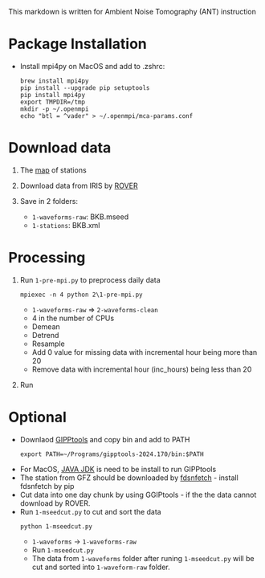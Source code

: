This markdown is written for Ambient Noise Tomography (ANT) instruction

#  **Package Installation**

- Install mpi4py on MacOS and add to .zshrc:
    ```
    brew install mpi4py
    pip install --upgrade pip setuptools
    pip install mpi4py
    export TMPDIR=/tmp
    mkdir -p ~/.openmpi
    echo "btl = ^vader" > ~/.openmpi/mca-params.conf
    ```

# Download data

1. The [map](https://ds.iris.edu/gmap/#network=*&maxlat=-35.8617&maxlon=-70.3422&minlat=-36.2&minlon=-70.6966&datacenter=IRISDMC&drawingmode=box&planet=earth) of stations
1. Download data from IRIS by [ROVER](https://earthscope.github.io/rover/)

1. Save in 2 folders:
    - ```1-waveforms-raw```: BKB.mseed
    - ```1-stations```: BKB.xml

# Processing



1. Run ```1-pre-mpi.py``` to preprocess daily data
    ```
    mpiexec -n 4 python 2\1-pre-mpi.py
    ```
    - ```1-waveforms-raw``` => ```2-waveforms-clean```
    - 4 in the number of CPUs
    - Demean
    - Detrend
    - Resample
    - Add 0 value for missing data with incremental hour being more than 20
    - Remove data with incremental hour (inc_hours) being less than 20

1. Run 




# Optional
- Downlaod [GIPPtools](https://www.gfz-potsdam.de/en/section/geophysical-imaging/infrastructure/geophysical-instrument-pool-potsdam-gipp/software/gipptools) and copy bin and add to PATH
    ```
    export PATH=~/Programs/gipptools-2024.170/bin:$PATH
    ```
- For MacOS, [JAVA JDK](https://www.oracle.com/java/technologies/downloads/#jdk22-mac) is need to be install to run GIPPtools
- The station from GFZ should be downloaded by [fdsnfetch](https://geofon.gfz-potsdam.de/software/fdsnws_fetch/) - install fdsnfetch by pip
- Cut data into one day chunk by using GGIPtools - if the the data cannot download by ROVER.
- Run ```1-mseedcut.py``` to cut and sort the data
    ```
    python 1-mseedcut.py
    ```
    - ```1-waveforms``` → ```1-waveforms-raw```
    - Run ```1-mseedcut.py```
    - The data from ```1-waveforms``` folder after runing ```1-mseedcut.py``` will be cut and sorted into ```1-waveform-raw``` folder.
